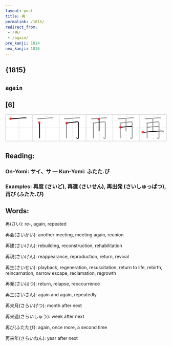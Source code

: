 ```yaml
---
layout: post
title: 再
permalink: /1815/
redirect_from:
 - /再/
 - /again/
pre_kanji: 1814
nex_kanji: 1816
---
```


## {1815}

## `again`

## [6]

<div class="stroke"><img src="../images/E5868D.png" /></div>

## Reading:

### On-Yomi: サイ、サ &mdash; Kun-Yomi: ふたた.び

### Examples: 再度 (さいど), 再選 (さいせん), 再出発 (さいしゅっぱつ), 再び (ふたた.び)

## Words:

再(さい): re-, again, repeated

再会(さいかい): another meeting, meeting again, reunion

再建(さいけん): rebuilding, reconstruction, rehabilitation

再現(さいげん): reappearance, reproduction, return, revival

再生(さいせい): playback, regeneration, resuscitation, return to life, rebirth, reincarnation, narrow escape, reclamation, regrowth

再発(さいはつ): return, relapse, reoccurrence

再三(さいさん): again and again, repeatedly

再来月(さらいげつ): month after next

再来週(さらいしゅう): week after next

再び(ふたたび): again, once more, a second time

再来年(さらいねん): year after next
